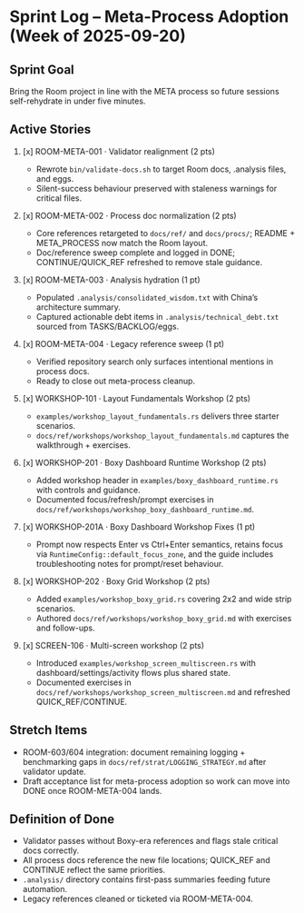 # Sprint Log – Meta-Process Adoption (Week of 2025-09-20)

## Sprint Goal
Bring the Room project in line with the META process so future sessions self-rehydrate in under five minutes.

## Active Stories
1. [x] ROOM-META-001 · Validator realignment (2 pts)
   - Rewrote `bin/validate-docs.sh` to target Room docs, .analysis files, and eggs.
   - Silent-success behaviour preserved with staleness warnings for critical files.

2. [x] ROOM-META-002 · Process doc normalization (2 pts)
   - Core references retargeted to `docs/ref/` and `docs/procs/`; README + META_PROCESS now match the Room layout.
   - Doc/reference sweep complete and logged in DONE; CONTINUE/QUICK_REF refreshed to remove stale guidance.

3. [x] ROOM-META-003 · Analysis hydration (1 pt)
   - Populated `.analysis/consolidated_wisdom.txt` with China’s architecture summary.
   - Captured actionable debt items in `.analysis/technical_debt.txt` sourced from TASKS/BACKLOG/eggs.

4. [x] ROOM-META-004 · Legacy reference sweep (1 pt)
   - Verified repository search only surfaces intentional mentions in process docs.
   - Ready to close out meta-process cleanup.

5. [x] WORKSHOP-101 · Layout Fundamentals Workshop (2 pts)
   - `examples/workshop_layout_fundamentals.rs` delivers three starter scenarios.
   - `docs/ref/workshops/workshop_layout_fundamentals.md` captures the walkthrough + exercises.

6. [x] WORKSHOP-201 · Boxy Dashboard Runtime Workshop (2 pts)
   - Added workshop header in `examples/boxy_dashboard_runtime.rs` with controls and guidance.
   - Documented focus/refresh/prompt exercises in `docs/ref/workshops/workshop_boxy_dashboard_runtime.md`.

7. [x] WORKSHOP-201A · Boxy Dashboard Workshop Fixes (1 pt)
   - Prompt now respects Enter vs Ctrl+Enter semantics, retains focus via `RuntimeConfig::default_focus_zone`, and the
     guide includes troubleshooting notes for prompt/reset behaviour.

8. [x] WORKSHOP-202 · Boxy Grid Workshop (2 pts)
   - Added `examples/workshop_boxy_grid.rs` covering 2x2 and wide strip scenarios.
   - Authored `docs/ref/workshops/workshop_boxy_grid.md` with exercises and follow-ups.

9. [x] SCREEN-106 · Multi-screen workshop (2 pts)
   - Introduced `examples/workshop_screen_multiscreen.rs` with dashboard/settings/activity flows plus shared state.
   - Documented exercises in `docs/ref/workshops/workshop_screen_multiscreen.md` and refreshed QUICK_REF/CONTINUE.

## Stretch Items
- ROOM-603/604 integration: document remaining logging + benchmarking gaps in `docs/ref/strat/LOGGING_STRATEGY.md` after validator update.
- Draft acceptance list for meta-process adoption so work can move into DONE once ROOM-META-004 lands.

## Definition of Done
- Validator passes without Boxy-era references and flags stale critical docs correctly.
- All process docs reference the new file locations; QUICK_REF and CONTINUE reflect the same priorities.
- `.analysis/` directory contains first-pass summaries feeding future automation.
- Legacy references cleaned or ticketed via ROOM-META-004.

